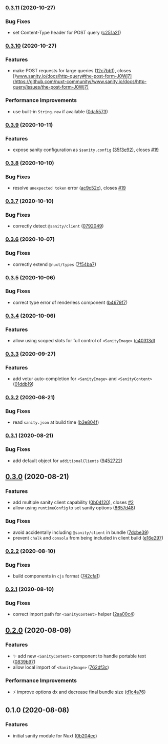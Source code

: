 ### [0.3.11](https://github.com/nuxt-community/sanity-module/compare/0.3.10...0.3.11) (2020-10-27)


### Bug Fixes

* set Content-Type header for POST query ([c251a21](https://github.com/nuxt-community/sanity-module/commit/c251a21318a1da95f5441d2fe9a11d0e9e666411))

### [0.3.10](https://github.com/nuxt-community/sanity-module/compare/0.3.9...0.3.10) (2020-10-27)


### Features

* make POST requests for large queries ([12c7bb1](https://github.com/nuxt-community/sanity-module/commit/12c7bb14ef6a1121eea1775ff1beb55ad288ae0e)), closes [/www.sanity.io/docs/http-query#the-post-form-J0Wj7](https://github.com/nuxt-community//www.sanity.io/docs/http-query/issues/the-post-form-J0Wj7)


### Performance Improvements

* use built-in `String.raw` if available ([0da5573](https://github.com/nuxt-community/sanity-module/commit/0da55733ba6bc3a61fc892961980f51ebdbe5bb7))

### [0.3.9](https://github.com/nuxt-community/sanity-module/compare/0.3.8...0.3.9) (2020-10-11)


### Features

* expose sanity configuration as `$sanity.config` ([35f3e92](https://github.com/nuxt-community/sanity-module/commit/35f3e92255911244ac77a11a8c71bbe5ef84a08b)), closes [#19](https://github.com/nuxt-community/sanity-module/issues/19)

### [0.3.8](https://github.com/nuxt-community/sanity-module/compare/0.3.7...0.3.8) (2020-10-10)


### Bug Fixes

* resolve `unexpected token` error ([ac9c52c](https://github.com/nuxt-community/sanity-module/commit/ac9c52cf4945e6a8f522e2a60e7cd1fbbd5a1307)), closes [#19](https://github.com/nuxt-community/sanity-module/issues/19)

### [0.3.7](https://github.com/nuxt-community/sanity-module/compare/0.3.6...0.3.7) (2020-10-10)


### Bug Fixes

* correctly detect `@sanity/client` ([0792049](https://github.com/nuxt-community/sanity-module/commit/07920495700120223254acf5aaa0d679db344266))

### [0.3.6](https://github.com/nuxt-community/sanity-module/compare/0.3.5...0.3.6) (2020-10-07)


### Bug Fixes

* correctly extend `@nuxt/types` ([7f54ba7](https://github.com/nuxt-community/sanity-module/commit/7f54ba7d114e132ec5c52a71e507b1d3c2d45b58))

### [0.3.5](https://github.com/nuxt-community/sanity-module/compare/0.3.4...0.3.5) (2020-10-06)


### Bug Fixes

* correct type error of renderless component ([b4679f7](https://github.com/nuxt-community/sanity-module/commit/b4679f731406c3405cbf8bbfd599cf7ae22265fb))

### [0.3.4](https://github.com/nuxt-community/sanity-module/compare/0.3.3...0.3.4) (2020-10-06)


### Features

* allow using scoped slots for full control of `<SanityImage>` ([c40313d](https://github.com/nuxt-community/sanity-module/commit/c40313d37933d9c601a30c7cce22ee4de44c5491))

### [0.3.3](https://github.com/nuxt-community/sanity-module/compare/0.3.2...0.3.3) (2020-09-27)


### Features

* add vetur auto-completion for `<SanityImage>` and `<SanityContent>` ([01ddb19](https://github.com/nuxt-community/sanity-module/commit/01ddb1916a43fb58d02164632af693366c941aea))

### [0.3.2](https://github.com/nuxt-community/sanity-module/compare/0.3.1...0.3.2) (2020-08-21)


### Bug Fixes

* read `sanity.json` at build time ([b3e804f](https://github.com/nuxt-community/sanity-module/commit/b3e804fd4ed9a0ea9c5e509575ed85144aa9e3d9))

### [0.3.1](https://github.com/nuxt-community/sanity-module/compare/0.3.0...0.3.1) (2020-08-21)


### Bug Fixes

* add default object for `additionalClients` ([9452722](https://github.com/nuxt-community/sanity-module/commit/9452722ce080a4e1525f9cde20901a6dc5361812))

## [0.3.0](https://github.com/nuxt-community/sanity-module/compare/0.2.2...0.3.0) (2020-08-21)


### Features

* add multiple sanity client capability ([0b04120](https://github.com/nuxt-community/sanity-module/commit/0b04120585db27e6336baa55a83d033f4f07f7ae)), closes [#2](https://github.com/nuxt-community/sanity-module/issues/2)
* allow using `runtimeConfig` to set sanity options ([8657d48](https://github.com/nuxt-community/sanity-module/commit/8657d4842e5d448c51079d696536633c6886dd19))


### Bug Fixes

* avoid accidentally including `@sanity/client` in bundle ([7dcbe39](https://github.com/nuxt-community/sanity-module/commit/7dcbe39a2b2cac598decdd0002abb3940d43ce57))
* prevent `chalk` and `consola` from being included in client build ([e16e297](https://github.com/nuxt-community/sanity-module/commit/e16e29727805227e7472f11e6fd1cfc00626fb56))

### [0.2.2](https://github.com/nuxt-community/sanity-module/compare/0.2.1...0.2.2) (2020-08-10)


### Bug Fixes

* build components in `cjs` format ([742cfa1](https://github.com/nuxt-community/sanity-module/commit/742cfa1b6bfe48ef28714f1a8949d3f7c647754f))

### [0.2.1](https://github.com/nuxt-community/sanity-module/compare/0.2.0...0.2.1) (2020-08-10)


### Bug Fixes

* correct import path for `<SanityContent>` helper ([2aa00c4](https://github.com/nuxt-community/sanity-module/commit/2aa00c49aea623c030f01390bd577217386b2c58))

## [0.2.0](https://github.com/nuxt-community/sanity-module/compare/0.1.0...0.2.0) (2020-08-09)


### Features

* ✨ add new `<SanityContent>` component to handle portable text ([0839b97](https://github.com/nuxt-community/sanity-module/commit/0839b97369dbd44826f707df6077aca50eaac789))
* allow local import of `<SanityImage>` ([762df3c](https://github.com/nuxt-community/sanity-module/commit/762df3c805ba89df3f96279d065ad4debc7323c0))


### Performance Improvements

* ⚡️ improve options dx and decrease final bundle size ([d1c4a76](https://github.com/nuxt-community/sanity-module/commit/d1c4a76c769c1479bcd319f9f4c6839c4a53832d))

## 0.1.0 (2020-08-08)


### Features

* initial sanity module for Nuxt ([0b204ee](https://github.com/nuxt-community/sanity-module/commit/0b204ee8b1d8fac241602bf7ad8180bbb534265b))

